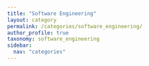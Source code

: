 ```yaml
---
title: "Software Engineering"
layout: category
permalink: /categories/software_engineering/
author_profile: true
taxonomy: software_engineering
sidebar:
  nav: "categories"
---
```

